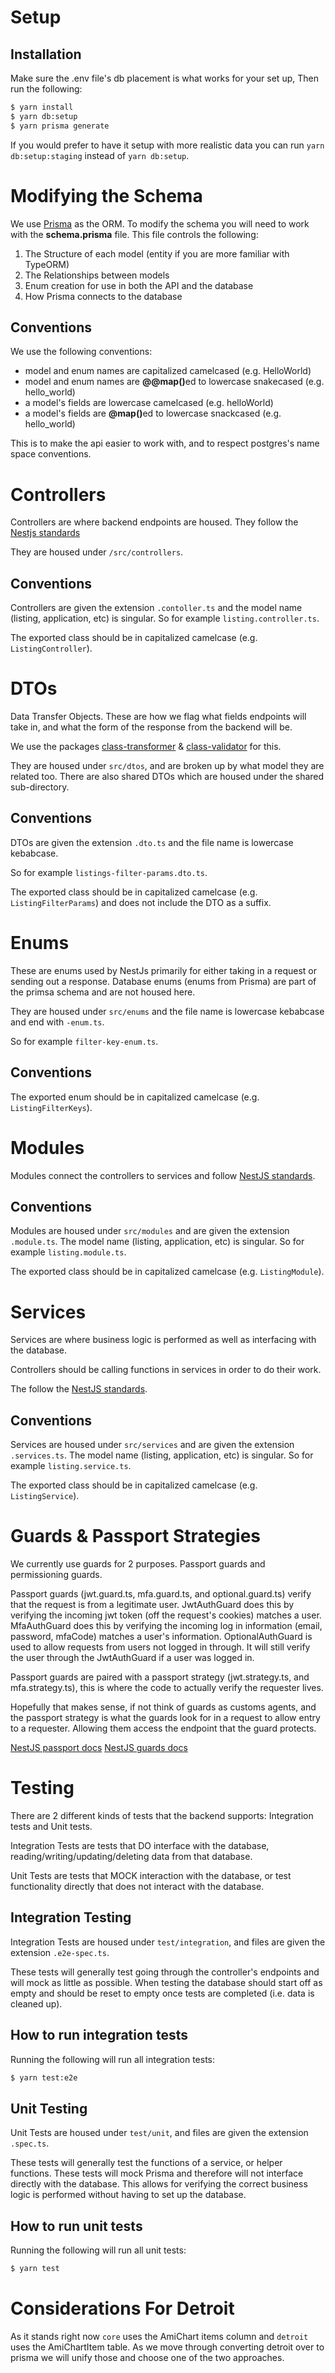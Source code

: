# Setup
## Installation
Make sure the .env file's db placement is what works for your set up, Then run the following:

```bash
$ yarn install
$ yarn db:setup
$ yarn prisma generate
```

If you would prefer to have it setup with more realistic data you can run `yarn db:setup:staging` instead of `yarn db:setup`.

# Modifying the Schema

We use [Prisma](https://www.prisma.io/) as the ORM. To modify the schema you will need to work with the <b>schema.prisma</b> file. This file controls the following:
<ol>
  <li> The Structure of each model (entity if you are more familiar with TypeORM) </li>
  <li> The Relationships between models </li>
  <li> Enum creation for use in both the API and the database </li>
  <li> How Prisma connects to the database </li>
</ol>

## Conventions
We use the following conventions:
<ul>
  <li> model and enum names are capitalized camelcased (e.g. HelloWorld) </li>
  <li> model and enum names are <b>@@map()</b>ed to lowercase snakecased (e.g. hello_world) </li>
  <li> a model's fields are lowercase camelcased (e.g. helloWorld) </li>
  <li> a model's fields are <b>@map()</b>ed to lowercase snackcased (e.g. hello_world) </li>
</ul>
This is to make the api easier to work with, and to respect postgres's name space conventions.
<p></p>

# Controllers
Controllers are where backend endpoints are housed. They follow the [Nestjs standards](https://docs.nestjs.com/controllers)

They are housed under `/src/controllers`.

## Conventions
Controllers are given the extension `.contoller.ts` and the model name (listing, application, etc) is singular. So for example `listing.controller.ts`.

The exported class should be in capitalized camelcase (e.g. `ListingController`).

# DTOs
Data Transfer Objects. These are how we flag what fields endpoints will take in, and what the form of the response from the backend will be. 

We use the packages [class-transformer](https://www.npmjs.com/package/class-transformer) & [class-validator](https://www.npmjs.com/package/class-validator) for this.

They are housed under `src/dtos`, and are broken up by what model they are related too. There are also shared DTOs which are housed under the shared sub-directory.

## Conventions
DTOs are given the extension `.dto.ts` and the file name is lowercase kebabcase. 

So for example `listings-filter-params.dto.ts`.

The exported class should be in capitalized camelcase (e.g. `ListingFilterParams`) and does not include the DTO as a suffix.

# Enums
These are enums used by NestJs primarily for either taking in a request or sending out a response. Database enums (enums from Prisma) are part of the primsa schema and are not housed here.

They are housed under `src/enums` and the file name is lowercase kebabcase and end with `-enum.ts`. 

So for example `filter-key-enum.ts`.

## Conventions
The exported enum should be in capitalized camelcase (e.g. `ListingFilterKeys`).

# Modules
Modules connect the controllers to services and follow [NestJS standards](https://docs.nestjs.com/modules).

## Conventions
Modules are housed under `src/modules` and are given the extension `.module.ts`. The model name (listing, application, etc) is singular. So for example `listing.module.ts`.

The exported class should be in capitalized camelcase (e.g. `ListingModule`).

# Services
Services are where business logic is performed as well as interfacing with the database. 

Controllers should be calling functions in services in order to do their work.

The follow the [NestJS standards](https://docs.nestjs.com/providers).

## Conventions
Services are housed under `src/services` and are given the extension `.services.ts`. The model name (listing, application, etc) is singular. So for example `listing.service.ts`.

The exported class should be in capitalized camelcase (e.g. `ListingService`).

# Guards & Passport Strategies
We currently use guards for 2 purposes. Passport guards and permissioning guards.

Passport guards (jwt.guard.ts, mfa.guard.ts, and optional.guard.ts) verify that the request is from a legitimate user. JwtAuthGuard does this by verifying the incoming jwt token (off the request's cookies) matches a user. MfaAuthGuard does this by verifying the incoming log in information (email, password, mfaCode) matches a user's information. OptionalAuthGuard is used to allow requests from users not logged in through. It will still verify the user through the JwtAuthGuard if a user was logged in.

Passport guards are paired with a passport strategy (jwt.strategy.ts, and mfa.strategy.ts), this is where the code to actually verify the requester lives. 

Hopefully that makes sense, if not think of guards as customs agents, and the passport strategy is what the guards look for in a request to allow entry to a requester. Allowing them access the endpoint that the guard protects. 

[NestJS passport docs](https://docs.nestjs.com/recipes/passport)
[NestJS guards docs](https://docs.nestjs.com/guards)


# Testing
There are 2 different kinds of tests that the backend supports: Integration tests and Unit tests.

Integration Tests are tests that DO interface with the database, reading/writing/updating/deleting data from that database. 

Unit Tests are tests that MOCK interaction with the database, or test functionality directly that does not interact with the database.


## Integration Testing
Integration Tests are housed under `test/integration`, and files are given the extension `.e2e-spec.ts`.

These tests will generally test going through the controller's endpoints and will mock as little as possible. When testing the database should start off as empty and should be reset to empty once tests are completed (i.e. data is cleaned up).

## How to run integration tests
Running the following will run all integration tests:
```bash
$ yarn test:e2e
```

## Unit Testing
Unit Tests are housed under `test/unit`, and files are given the extension `.spec.ts`.

These tests will generally test the functions of a service, or helper functions.
These tests will mock Prisma and therefore will not interface directly with the database. This allows for verifying the correct business logic is performed without having to set up the database.

## How to run unit tests
Running the following will run all unit tests:
```bash
$ yarn test
```

# Considerations For Detroit
As it stands right now `core` uses the AmiChart items column and `detroit` uses the AmiChartItem table.
As we move through converting detroit over to prisma we will unify those and choose one of the two approaches.